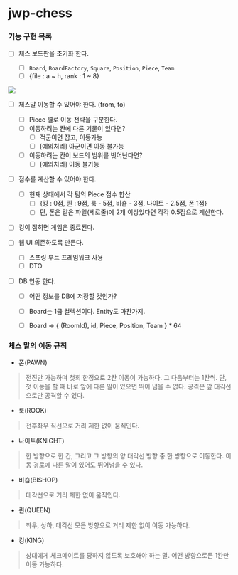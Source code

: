 # jwp-chess 

### 기능 구현 목록

- [ ] 체스 보드판을 초기화 한다.

  - [ ] `Board`, `BoardFactory`, `Square`, `Position`, `Piece`, `Team`
  - [ ] {file : a ~ h, rank : 1 ~ 8}

![](https://images.velog.io/images/ljinsk3/post/2b927313-79bd-44d6-b102-0a91599eef0f/image.png)

- [ ] 체스말 이동할 수 있어야 한다. (from, to)

  - [ ] Piece 별로 이동 전략을 구분한다.
  - [ ] 이동하려는 칸에 다른 기물이 있다면?
    - [ ] 적군이면 잡고, 이동가능 
    - [ ] [예외처리] 아군이면 이동 불가능
  - [ ] 이동하려는 칸이 보드의 범위를 벗어난다면?
    - [ ] [예외처리] 이동 불가능

- [ ] 점수를 계산할 수 있어야 한다.

  - [ ] 현재 상태에서 각 팀의 Piece 점수 합산
    - [ ] {킹 : 0점, 퀸 : 9점, 룩 - 5점, 비숍 - 3점, 나이트 - 2.5점, 폰 1점}
    - [ ] 단, 폰은 같은 파일(세로줄)에 2개 이상있다면 각각 0.5점으로 계산한다. 

- [ ] 킹이 잡히면 게임은 종료된다.

- [ ] 웹 UI 의존하도록 만든다.

  - [ ] 스프링 부트 프레임워크 사용
  - [ ] DTO

- [ ] DB 연동 한다.

  - [ ] 어떤 정보를 DB에 저장할 것인가?
  - [ ] Board는 1급 컬렉션이다. Entity도 마찬가지.
  - [ ] Board => { (RoomId), id, Piece, Position, Team }  * 64



### 체스 말의 이동 규칙

- 폰(PAWN)

> 전진만 가능하며 첫회 한정으로 2칸 이동이 가능하다. 그 다음부터는 1칸씩. 단, 첫 이동을 할 때 바로 앞에 다른 말이 있으면 뛰어 넘을 수 없다. 공격은 앞 대각선으로만 공격할 수 있다.

- 룩(ROOK)

> 전후좌우 직선으로 거리 제한 없이 움직인다.

- 나이트(KNIGHT)

> 한 방향으로 한 칸, 그리고 그 방향의 양 대각선 방향 중 한 방향으로 이동한다. 이동 경로에 다른 말이 있어도 뛰어넘을 수 있다.

- 비숍(BISHOP)

> 대각선으로 거리 제한 없이 움직인다.

- 퀸(QUEEN)

> 좌우, 상하, 대각선 모든 방향으로 거리 제한 없이 이동 가능하다.

- 킹(KING)

> 상대에게 체크메이트를 당하지 않도록 보호해야 하는 말. 어떤 방향으로든 1칸만 이동 가능하다.